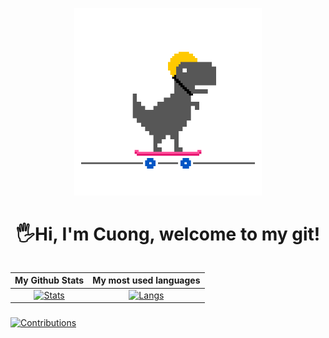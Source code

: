 <p align="center"> 
  <img alt="GIF" src="https://github.com/cuongphamduc/cuongphamduc/blob/main/Dino_Skate_Thumb.gif?raw=true" height="300" />
</p>
<h1 align="center"> 
  🖐Hi, I'm Cuong, welcome to my git! <height="60"> 
</h1>
  
<div align="center">
<table>
  
| My Github Stats             | My most used languages |
:-:|:-:
[![Stats](https://github-readme-stats.vercel.app/api?username=cuongphamduc&show_icons=true&theme=radical&count_private=true&hide=issues,contribs)](https://github.com/cuongphamduc)|[![Langs](https://github-readme-stats.vercel.app/api/top-langs/?username=cuongphamduc&layout=compact&theme=radical&hide=c%2b%2b)](https://github.com/cuongphamduc)
</table>
  </div>
     
###
[![Contributions](https://github-readme-activity-graph.cyclic.app/graph?username=cuongphamduc&theme=react-dark)](https://github.com/cuongphamduc)  
<!-- ### My trophy:  
   
![rank](https://github-profile-trophy.vercel.app/?username=cuongphamduc&theme=dracula) -->
